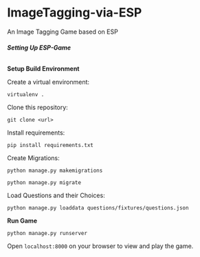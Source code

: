 # ImageTagging-via-ESP
An Image Tagging Game based on ESP

###### **Setting Up ESP-Game**

**Setup Build Environment**

Create a virtual environment:

```virtualenv .```

Clone this repository:

```git clone <url>```

Install requirements:

```pip install requirements.txt```

Create Migrations:

```python manage.py makemigrations```

```python manage.py migrate```

Load Questions and their Choices:

`python manage.py loaddata questions/fixtures/questions.json `


**Run Game**

```python manage.py runserver```

Open `localhost:8000` on your browser to view and play the game.

 